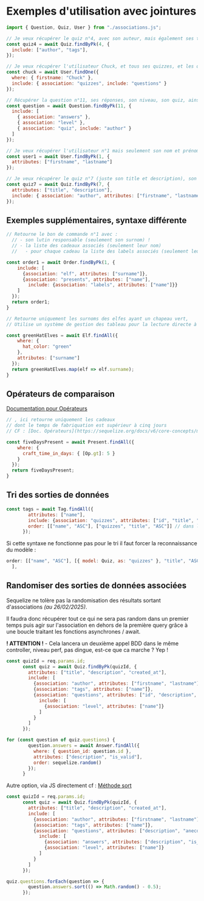 # Exemples d'utilisation avec jointures

```js
import { Question, Quiz, User } from "./associations.js";

// Je veux récupérer le quiz n°4, avec son auteur, mais également ses tags
const quiz4 = await Quiz.findByPk(4, {
  include: ["author", "tags"],
});

// Je veux récupérer l'utilisateur Chuck, et tous ses quizzes, et les questions de chaque quizz
const chuck = await User.findOne({
  where: { firstname: "Chuck" },
  include: { association: "quizzes", include: "questions" }
});

// Récupérer la question n°11, ses réponses, son niveau, son quiz, ainsi que l'auteur du quiz
const question = await Question.findByPk(11, {
  include: [
    { association: "answers" },
    { association: "level" },
    { association: "quiz", include: "author" }
  ]
});

// Je veux récupérer l'utilisateur n°1 mais seulement son nom et prénom
const user1 = await User.findByPk(1, {
  attributes: ["firstname", "lastname"]
});

// Je veux récupérer le quiz n°7 (juste son title et description), son auteur (mais seulement le nom et prénom de l'auteur)
const quiz7 = await Quiz.findByPk(7, {
  attributes: ["title", "description"],
  include: { association: "author", attributes: ["firstname", "lastname"] }
});
```

## Exemples supplémentaires, syntaxe différente

```js
// Retourne le bon de commande n°1 avec : 
  // - son lutin responsable (seulement son surnom) !
  // - la liste des cadeaux associés (seulement leur nom)
  //   - pour chaque cadeau la liste des labels associés (seulement leurs noms)

const order1 = await Order.findByPk(1, {
    include: [
      {association: "elf", attributes: ["surname"]},
      {association: "presents", attributes: ["name"], 
        include: {association: "labels", attributes: ["name"]}}
    ]
  });
  return order1;
}

// Retourne uniquement les surnoms des elfes ayant un chapeau vert,
// Utilise un système de gestion des tableau pour la lecture directe à la place d'un tableau d'objet

const greenHatElves = await Elf.findAll({
    where: {
      hat_color: "green"
    },
    attributes: ["surname"]
  });
  return greenHatElves.map(elf => elf.surname);
}
```
## Opérateurs de comparaison

[Documentation pour Opérateurs](https://sequelize.org/docs/v6/core-concepts/model-querying-basics/#operators)

```js
// , ici retourne uniquement les cadeaux
// dont le temps de fabriquation est supérieur à cinq jours
// CF : [Doc. Opérateurs](https://sequelize.org/docs/v6/core-concepts/model-querying-basics/#operators)

const fiveDaysPresent = await Present.findAll({
    where: {
      craft_time_in_days: { [Op.gt]: 5 }
    }
  });
  return fiveDaysPresent;
}
```

## Tri des sorties de données

```js
const tags = await Tag.findAll({
        attributes: ["name"],
        include: {association: "quizzes", attributes: ["id", "title", "description"]},
        order: [["name", "ASC"], ["quizzes", "title", "ASC"]] // dans l'ordre, le tri pour les tag, ensuite l'appel de la table associée via son alias directement et le système de tri souhaité
      });
```

Si cette syntaxe ne fonctionne pas pour le tri il faut forcer la reconnaissance du modèle :
```js
order: [["name", "ASC"], [{ model: Quiz, as: "quizzes" }, "title", "ASC"] 
  ],
```

## Randomiser des sorties de données associées

Sequelize ne tolère pas la randomisation des résultats sortant d'associations *(au 26/02/2025)*.

Il faudra donc récupérer tout ce qui ne sera pas random dans un premier temps puis agir sur l'association en dehors de la première query grâce à une boucle traitant les fonctions asynchrones / await.

**! ATTENTION !** - Cela lancera un deuxième appel BDD dans le même controller, niveau perf, pas dingue, est-ce que ca marche ? Yep !
```js
const quizId = req.params.id;
      const quiz = await Quiz.findByPk(quizId, {
        attributes: ["title", "description", "created_at"],
        include: [
          {association: "author", attributes: ["firstname", "lastname"]},
          {association: "tags", attributes: ["name"]},
          {association: "questions", attributes: ["id", "description", "anecdote", "wiki"],
            include: [
              {association: "level", attributes: ["name"]}
            ]
          }
        ]
      });

for (const question of quiz.questions) {
        question.answers = await Answer.findAll({
          where: { question_id: question.id },
          attributes: ["description", "is_valid"],
          order: sequelize.random()
        });
      }
```

Autre option, via JS directement 
cf : [Méthode sort](https://github.com/BaptisteLize/CheatSheet_BaptisteLize/blob/df223f9744205c23a472affe53eba17de0abbc70/objets-methodes/sort.md)

```js
const quizId = req.params.id;
      const quiz = await Quiz.findByPk(quizId, {
        attributes: ["title", "description", "created_at"],
        include: [
          {association: "author", attributes: ["firstname", "lastname"]},
          {association: "tags", attributes: ["name"]},
          {association: "questions", attributes: ["description", "anecdote", "wiki"],
            include: [
              {association: "answers", attributes: ["description", "is_valid"]},
              {association: "level", attributes: ["name"]}
            ]
          }
        ]
      });

quiz.questions.forEach(question => {
        question.answers.sort(() => Math.random() - 0.5);
      });
```
